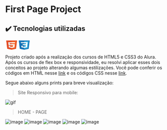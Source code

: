 <h1>First Page Project</h1>

## ✔️ Tecnologias utilizadas

<img align="center" alt="Larissa-HTML" height="30" width="40" src="https://raw.githubusercontent.com/devicons/devicon/master/icons/html5/html5-original.svg"><img align="center" alt="Larissa-CSS" height="30" width="40" src="https://raw.githubusercontent.com/devicons/devicon/master/icons/css3/css3-original.svg">

Projeto criado após a realização dos cursos de HTML5 e CSS3 do Alura. Após os cursos de flex box e responsividade, eu resolvi aplicar esses dois conceitos ao projeto alterando algumas estilizações. Você pode conferir os códigos em HTML nesse [link](https://github.com/antoniornneto/first-page-project/tree/main/html) e os códigos CSS nesse [link](https://github.com/antoniornneto/first-page-project/tree/main/css).

Segue abaixo alguns prints para breve visualização:

>Site Responsivo para mobile:

![gif](https://media2.giphy.com/media/KUnvQaZh5UYX7ZwnZM/giphy.gif?cid=790b76117b72939117aad36d110ef763e874b85dac9048f2&rid=giphy.gif&ct=g)

>HOME - PAGE

![image](https://user-images.githubusercontent.com/109702318/188928358-e81f75e0-514b-432c-8f0d-a94ef3f77b1d.png)
![image](https://user-images.githubusercontent.com/109702318/188928390-c3816508-4d1d-4dd2-b53f-c46db5b35544.png)
![image](https://user-images.githubusercontent.com/109702318/188928494-5f6ecfcf-80fa-4fce-9657-a6ae1bcb3edc.png)
![image](https://user-images.githubusercontent.com/109702318/188928534-c5532895-b0ab-49bf-afdc-8eaca93f0d53.png)
![image](https://user-images.githubusercontent.com/109702318/188928575-25a7f776-ce66-47f1-ad5d-a443ea6ba495.png)
